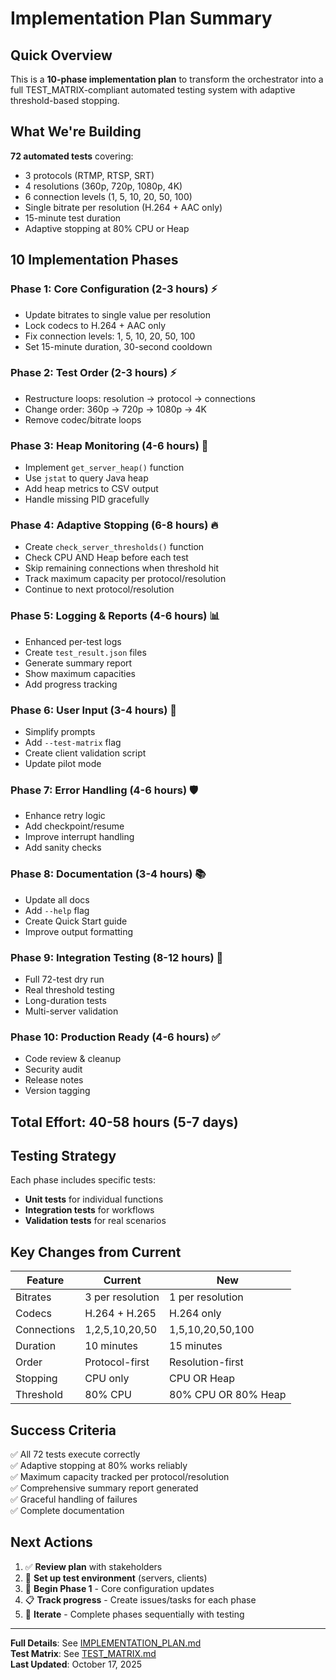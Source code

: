 # Implementation Plan Summary

## Quick Overview

This is a **10-phase implementation plan** to transform the orchestrator into a full TEST_MATRIX-compliant automated testing system with adaptive threshold-based stopping.

## What We're Building

**72 automated tests** covering:
- 3 protocols (RTMP, RTSP, SRT)
- 4 resolutions (360p, 720p, 1080p, 4K)
- 6 connection levels (1, 5, 10, 20, 50, 100)
- Single bitrate per resolution (H.264 + AAC only)
- 15-minute test duration
- Adaptive stopping at 80% CPU or Heap

## 10 Implementation Phases

### Phase 1: Core Configuration (2-3 hours) ⚡
- Update bitrates to single value per resolution
- Lock codecs to H.264 + AAC only
- Fix connection levels: 1, 5, 10, 20, 50, 100
- Set 15-minute duration, 30-second cooldown

### Phase 2: Test Order (2-3 hours) ⚡
- Restructure loops: resolution → protocol → connections
- Change order: 360p → 720p → 1080p → 4K
- Remove codec/bitrate loops

### Phase 3: Heap Monitoring (4-6 hours) 🔧
- Implement `get_server_heap()` function
- Use `jstat` to query Java heap
- Add heap metrics to CSV output
- Handle missing PID gracefully

### Phase 4: Adaptive Stopping (6-8 hours) 🔥
- Create `check_server_thresholds()` function
- Check CPU AND Heap before each test
- Skip remaining connections when threshold hit
- Track maximum capacity per protocol/resolution
- Continue to next protocol/resolution

### Phase 5: Logging & Reports (4-6 hours) 📊
- Enhanced per-test logs
- Create `test_result.json` files
- Generate summary report
- Show maximum capacities
- Add progress tracking

### Phase 6: User Input (3-4 hours) 💬
- Simplify prompts
- Add `--test-matrix` flag
- Create client validation script
- Update pilot mode

### Phase 7: Error Handling (4-6 hours) 🛡️
- Enhance retry logic
- Add checkpoint/resume
- Improve interrupt handling
- Add sanity checks

### Phase 8: Documentation (3-4 hours) 📚
- Update all docs
- Add `--help` flag
- Create Quick Start guide
- Improve output formatting

### Phase 9: Integration Testing (8-12 hours) 🧪
- Full 72-test dry run
- Real threshold testing
- Long-duration tests
- Multi-server validation

### Phase 10: Production Ready (4-6 hours) ✅
- Code review & cleanup
- Security audit
- Release notes
- Version tagging

## Total Effort: 40-58 hours (5-7 days)

## Testing Strategy

Each phase includes specific tests:
- **Unit tests** for individual functions
- **Integration tests** for workflows
- **Validation tests** for real scenarios

## Key Changes from Current

| Feature | Current | New |
|---------|---------|-----|
| Bitrates | 3 per resolution | 1 per resolution |
| Codecs | H.264 + H.265 | H.264 only |
| Connections | 1,2,5,10,20,50 | 1,5,10,20,50,100 |
| Duration | 10 minutes | 15 minutes |
| Order | Protocol-first | Resolution-first |
| Stopping | CPU only | CPU OR Heap |
| Threshold | 80% CPU | 80% CPU OR 80% Heap |

## Success Criteria

✅ All 72 tests execute correctly  
✅ Adaptive stopping at 80% works reliably  
✅ Maximum capacity tracked per protocol/resolution  
✅ Comprehensive summary report generated  
✅ Graceful handling of failures  
✅ Complete documentation  

## Next Actions

1. ✅ **Review plan** with stakeholders
2. 🔄 **Set up test environment** (servers, clients)
3. 🚀 **Begin Phase 1** - Core configuration updates
4. 📋 **Track progress** - Create issues/tasks for each phase
5. 🔁 **Iterate** - Complete phases sequentially with testing

---

**Full Details**: See [IMPLEMENTATION_PLAN.md](IMPLEMENTATION_PLAN.md)  
**Test Matrix**: See [TEST_MATRIX.md](TEST_MATRIX.md)  
**Last Updated**: October 17, 2025
